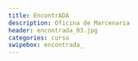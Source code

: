 ```yaml
---
title: EncontrADA
description: Oficina de Marcenaria
header: encontrada_03.jpg
categories: curso
swipebox: encontrada_
---
```

